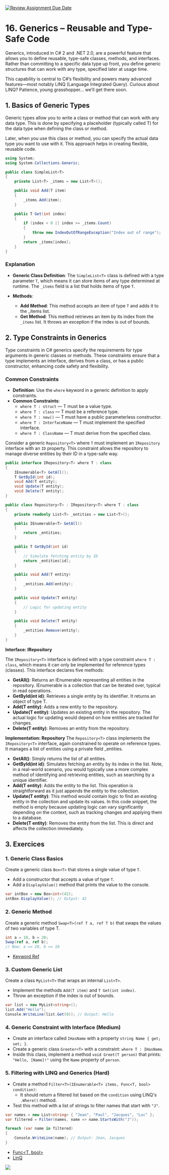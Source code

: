[![Review Assignment Due Date](https://classroom.github.com/assets/deadline-readme-button-22041afd0340ce965d47ae6ef1cefeee28c7c493a6346c4f15d667ab976d596c.svg)](https://classroom.github.com/a/wg986zjO)
# 16. Generics – Reusable and Type-Safe Code
Generics, introduced in C# 2 and .NET 2.0, are a powerful feature that allows you to define reusable, type-safe classes, methods, and interfaces. Rather than committing to a specific data type up front, you define generic structures that can work with any type, specified later at usage time.

This capability is central to C#’s flexibility and powers many advanced features—most notably LINQ (Language Integrated Query). Curious about LINQ? Patience, young grasshopper… we’ll get there soon.

## 1. Basics of Generic Types
Generic types allow you to write a class or method that can work with any data type. This is done by specifying a placeholder (typically called T) for the data type when defining the class or method. 

Later, when you use this class or method, you can specify the actual data type you want to use with it. This approach helps in creating flexible, reusable code.

```csharp 
using System;
using System.Collections.Generic;

public class SimpleList<T> 
{
    private List<T> _items = new List<T>();

    public void Add(T item)
    {
        _items.Add(item);
    }

    public T Get(int index)
    {
        if (index < 0 || index >= _items.Count)
        {
            throw new IndexOutOfRangeException("Index out of range");
        }
        return _items[index];
    }
}
```

### Explanation
- **Generic Class Definition**: The `SimpleList<T>` class is defined with a type parameter `T`, which means it can store items of any type determined at runtime. The `_items` field is a list that holds items of type `T`.

- **Methods**:
    - **Add Method**: This method accepts an item of type `T` and adds it to the _items list.
    - **Get Method**: This method retrieves an item by its index from the `_items` list. It throws an exception if the index is out of bounds.


## 2. Type Constraints in Generics
Type constraints in C# generics specify the requirements for type arguments in generic classes or methods. These constraints ensure that a type implements an interface, derives from a class, or has a public constructor, enhancing code safety and flexibility.

### Common Constraints
- **Definition**: Use the `where` keyword in a generic definition to apply constraints.
- **Common Constraints**:
    - `where T : struct` — T must be a value type.
    - `where T : class` — T must be a reference type.
    - `where T : new()` — T must have a public parameterless constructor.
    - `where T : InterfaceName` — T must implement the specified interface.
    - `where T : ClassName` — T must derive from the specified class.

Consider a generic `Repository<T>` where `T` must implement an `IRepository` interface with an `ID` property. This constraint allows the repository to manage diverse entities by their ID in a type-safe way.

```csharp 
public interface IRepository<T> where T : class
{
    IEnumerable<T> GetAll();
    T GetById(int id);
    void Add(T entity);
    void Update(T entity);
    void Delete(T entity);
}

public class Repository<T> : IRepository<T> where T : class
{
    private readonly List<T> _entities = new List<T>();

    public IEnumerable<T> GetAll()
    {
        return _entities;
    }

    public T GetById(int id)
    {
        // Simulate fetching entity by ID
        return _entities[id];
    }

    public void Add(T entity)
    {
        _entities.Add(entity);
    }

    public void Update(T entity)
    {
        // Logic for updating entity
    }

    public void Delete(T entity)
    {
        _entities.Remove(entity);
    }
}
``` 

**Interface: IRepository<T>**

The `IRepository<T>` interface is defined with a type constraint `where T : class`, which means it can only be implemented for reference types (classes). This interface declares five methods:
- **GetAll()**: Returns an IEnumerable<T> representing all entities in the repository. IEnumerable<T> is a collection that can be iterated over, typical in read operations.
- **GetById(int id)**: Retrieves a single entity by its identifier. It returns an object of type T.
- **Add(T entity)**: Adds a new entity to the repository.
- **Update(T entity)**: Updates an existing entity in the repository. The actual logic for updating would depend on how entities are tracked for changes.
- **Delete(T entity)**: Removes an entity from the repository.

**Implementation: Repository<T>**
The `Repository<T>` class implements the `IRepository<T>` interface, again constrained to operate on reference types. It manages a list of entities using a private field _entities.

- **GetAll()**: Simply returns the list of all entities.
- **GetById(int id)**: Simulates fetching an entity by its index in the list. Note, in a real-world scenario, you would typically use a more complex method of identifying and retrieving entities, such as searching by a unique identifier.
- **Add(T entity)**: Adds the entity to the list. This operation is straightforward as it just appends the entity to the collection.
- **Update(T entity)**: This method would contain logic to find an existing entity in the collection and update its values. In this code snippet, the method is empty because updating logic can vary significantly depending on the context, such as tracking changes and applying them to a database.
- **Delete(T entity)**: Removes the entity from the list. This is direct and affects the collection immediately.

## 3. Exercices
### 1. Generic Class Basics
Create a generic class `Box<T>` that stores a single value of type `T`.
- Add a constructor that accepts a value of type `T`.
- Add a `DisplayValue()` method that prints the value to the console.

```csharp
var intBox = new Box<int>(42);
intBox.DisplayValue(); // Output: 42
```

### 2. Generic Method
Create a generic method `Swap<T>(ref T a, ref T b)` that swaps the values of two variables of type T.

```csharp
int a = 10, b = 20;
Swap(ref a, ref b);
// Now: a == 20, b == 10
```

- [Keyword Ref](https://learn.microsoft.com/en-gb/dotnet/csharp/language-reference/keywords/ref)

### 3. Custom Generic List
Create a class `MyList<T>` that wraps an internal `List<T>`.
- Implement the methods `Add(T item)` and `T Get(int index)`.
- Throw an exception if the index is out of bounds.

```csharp
var list = new MyList<string>();
list.Add("Hello");
Console.WriteLine(list.Get(0)); // Output: Hello
```

### 4. Generic Constraint with Interface (Medium)
- Create an interface called `IHasName` with a property `string Name { get; set; }`.
- Create a generic class `Greeter<T>` with a constraint: `where T : IHasName`.
- Inside this class, implement a method `void Greet(T person)` that prints:
`"Hello, [Name]!"` using the `Name` property of `person`.

### 5. Filtering with LINQ and Generics (Hard)
- Create a method `Filter<T>(IEnumerable<T> items, Func<T, bool> condition)`:
    - It should return a filtered list based on the `condition` using LINQ's `.Where()` method.
- Test this method with a list of strings to filter names that start with `"J"`.

```csharp
var names = new List<string> { "Jean", "Paul", "Jacques", "Luc" };
var filtered = Filter(names, name => name.StartsWith("J"));

foreach (var name in filtered)
{
    Console.WriteLine(name); // Output: Jean, Jacques
}
```

- [Func<T, bool>](https://medium.com/@omermemes83/understanding-expression-func-t-bool-with-and-without-ef-core-70dc218e7a59)
- [LinQ](https://learn.microsoft.com/en-us/dotnet/csharp/linq/)


![](https://media1.giphy.com/media/v1.Y2lkPTc5MGI3NjExcGJsMzVwNWFtMmVjemRudHNyZHAxcTgyM2Z1bHBwdm95bzNzZ2RzNyZlcD12MV9pbnRlcm5hbF9naWZfYnlfaWQmY3Q9Zw/Q1aRmd8e90WIw/giphy.gif)